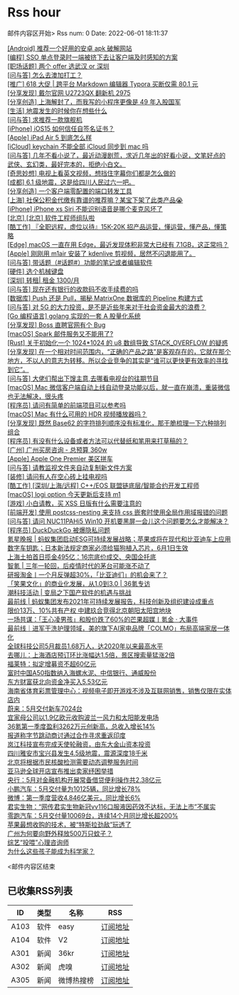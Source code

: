 # Rss hour

邮件内容区开始>
Rss num: 0  Date: 2022-06-01 18:11:37 <br/>

<a href='https://www.v2ex.com/t/856788#reply0'>[Android] 推荐一个好用的安卓 apk 破解网站</a><br/>
<a href='https://www.v2ex.com/t/856787#reply0'>[编程] SSO 单点登录时一端被挤下去让客户端及时感知的方案</a><br/>
<a href='https://www.v2ex.com/t/856786#reply0'>[职场话题] 两个 offer 选武汉 or 深圳</a><br/>
<a href='https://www.v2ex.com/t/856785#reply5'>[问与答] 怎么去澳加打工？</a><br/>
<a href='https://www.v2ex.com/t/856784#reply0'>[推广] 618 大促 | 跨平台 Markdown 编辑器 Typora 买断仅需 80.1 元</a><br/>
<a href='https://www.v2ex.com/t/856783#reply0'>[分享发现] 戴尔官网 U2723QX 翻新机 2975</a><br/>
<a href='https://www.v2ex.com/t/856782#reply6'>[分享创造] 上海解封了，而我写的小程序更像是 49 年入股国军</a><br/>
<a href='https://www.v2ex.com/t/856781#reply5'>[生活] 地震发生的时候你在想些什么</a><br/>
<a href='https://www.v2ex.com/t/856780#reply0'>[问与答] 求推荐一款旗舰机</a><br/>
<a href='https://www.v2ex.com/t/856779#reply2'>[iPhone] iOS15 如何信任自签名证书？</a><br/>
<a href='https://www.v2ex.com/t/856778#reply3'>[Apple] iPad Air 5 到底怎么样</a><br/>
<a href='https://www.v2ex.com/t/856777#reply0'>[iCloud] keychain 不能全部 iCloud 同步到 mac 吗</a><br/>
<a href='https://www.v2ex.com/t/856776#reply8'>[问与答] 几年不看小说了，最近动漫剧荒，求近几年出的好看小说，文笔好点的武侠、玄幻类，最好完本的，拒绝小白文。</a><br/>
<a href='https://www.v2ex.com/t/856775#reply1'>[奇思妙想] 电视上看英文视频，想挡住字幕你们都是怎么做的</a><br/>
<a href='https://www.v2ex.com/t/856774#reply10'>[成都] 6.1 级地震，这是给四川人民过六一吧。</a><br/>
<a href='https://www.v2ex.com/t/856773#reply0'>[分享创造] 一个客户端零配置的端口转发工具</a><br/>
<a href='https://www.v2ex.com/t/856772#reply3'>[上海] 社保公积金代缴有靠谱的推荐嘛？某宝下架了此类产品😭</a><br/>
<a href='https://www.v2ex.com/t/856771#reply0'>[iPhone] iPhone xs Siri 不能识别语音是哪个麦克风坏了</a><br/>
<a href='https://www.v2ex.com/t/856770#reply0'>[北京] [北京] 软件工程师组队啦</a><br/>
<a href='https://www.v2ex.com/t/856769#reply0'>[酷工作] 『全职远程，虚位以待』15K-20K 招产品运营，懂运营，懂产品，懂策略</a><br/>
<a href='https://www.v2ex.com/t/856766#reply0'>[Edge] macOS 一直在用 Edge，最近发现体积非常大已经有 7.1GB，这正常吗？</a><br/>
<a href='https://www.v2ex.com/t/856765#reply0'>[Apple] 刚刚用 m1air 安装了 kdenlive 剪视频，居然不闪退能用了。</a><br/>
<a href='https://www.v2ex.com/t/856764#reply3'>[问与答] 带话题（#话题#）功能的笔记或者编辑软件</a><br/>
<a href='https://www.v2ex.com/t/856762#reply5'>[硬件] 选个机械键盘</a><br/>
<a href='https://www.v2ex.com/t/856759#reply0'>[深圳] 转租| 租金 1300/月</a><br/>
<a href='https://www.v2ex.com/t/856758#reply3'>[问与答] 现在还有银行的收款码不收手续费的吗</a><br/>
<a href='https://www.v2ex.com/t/856757#reply0'>[数据库] Push 还是 Pull，揭秘 MatrixOne 数据库的 Pipeline 构建方式</a><br/>
<a href='https://www.v2ex.com/t/856756#reply3'>[问与答] 对 5G 的大力投资，是不是近些年来对于社会资金最大的浪费？</a><br/>
<a href='https://www.v2ex.com/t/856753#reply9'>[Go 编程语言] golang 实现的一套 A 股量化系统</a><br/>
<a href='https://www.v2ex.com/t/856752#reply9'>[分享发现] Boss 直聘官网有个 Bug</a><br/>
<a href='https://www.v2ex.com/t/856751#reply4'>[macOS] Spark 邮件服务又不能用了?</a><br/>
<a href='https://www.v2ex.com/t/856750#reply0'>[Rust] 关于初始化一个 1024*1024 的 u8 数组导致 STACK_OVERFLOW 的疑惑</a><br/>
<a href='https://www.v2ex.com/t/856749#reply1'>[分享发现] 在一个相对时间范围内，“正确的产品之路”是客观存在的，它就在那个地方，不以人的意志为转移。所以企业竞争的其实是“谁可以更快更有效率的寻找到它”。</a><br/>
<a href='https://www.v2ex.com/t/856747#reply3'>[问与答] 大佬们帮出下馊主意,去哪看电视台的往期节目</a><br/>
<a href='https://www.v2ex.com/t/856746#reply2'>[macOS] Mac 微信客户端自动上线自动登录功能以后，就一直在崩溃，重装微信也无法解决，很头疼</a><br/>
<a href='https://www.v2ex.com/t/856743#reply0'>[程序员] 请问有简单的前端项目可以参考吗</a><br/>
<a href='https://www.v2ex.com/t/856742#reply10'>[macOS] Mac 有什么可用的 HDR 视频播放器吗？</a><br/>
<a href='https://www.v2ex.com/t/856741#reply0'>[分享发现] 既然 Base62 的字符排列顺序没有标准化，那干脆梳理一下六种排列组合</a><br/>
<a href='https://www.v2ex.com/t/856739#reply13'>[程序员] 有没有什么设备或者方法可以代替纸和笔用来打草稿的？</a><br/>
<a href='https://www.v2ex.com/t/856738#reply7'>[广州] 广州买房咨询 - 总预算 360w</a><br/>
<a href='https://www.v2ex.com/t/856737#reply0'>[Apple] Apple One Premier 美区拼车</a><br/>
<a href='https://www.v2ex.com/t/856736#reply4'>[问与答] 请教监视文件夹自动复制新文件方案</a><br/>
<a href='https://www.v2ex.com/t/856735#reply22'>[装修] 请问有人在空心砖上挂电视吗</a><br/>
<a href='https://www.v2ex.com/t/856731#reply2'>[酷工作] [深圳/上海/远程] C++/EOS 联盟链底层/智能合约开发工程师</a><br/>
<a href='https://www.v2ex.com/t/856728#reply7'>[macOS] logi option 今天更新后支持 m1</a><br/>
<a href='https://www.v2ex.com/t/856726#reply2'>[游戏] 小白请教，买 XSS 日版有什么需要注意的</a><br/>
<a href='https://www.v2ex.com/t/856725#reply2'>[前端开发] 使用 postcss-nesting 来支持 css 嵌套时使用全局作用域报错的问题</a><br/>
<a href='https://www.v2ex.com/t/856724#reply4'>[问与答] 请问 NUC11PAHi5 Win10 开机要黑屏一会儿这个问题要怎么才能解决？</a><br/>
<a href='https://www.v2ex.com/t/856722#reply3'>[程序员] DuckDuckGo 被爆隐私问题</a><br/>
<a href='https://36kr.com/p/1766268049078537'>氪星晚报 | 蚂蚁集团启动ESG可持续发展战略；苹果或将在现代和比亚迪车上应用数字车钥匙；日本新法规定商家必须给猫狗植入芯片，6月1日生效</a><br/>
<a href='https://36kr.com/p/1766268684990724'>上海土拍首日揽金495亿：16宗底价成交、央国企托底</a><br/>
<a href='https://36kr.com/p/1766256955521545'>智氪  | 三年一轮回，后疫情时代的茅台可能涨不动了</a><br/>
<a href='https://36kr.com/p/1766164111047169'>研报淘金丨一个月反弹超30%，「比亚迪们」的机会来了？</a><br/>
<a href='https://36kr.com/p/1765488836311552'>「笑果文化」的商业化发展，从1.0到3.0 | 36氪专访</a><br/>
<a href='https://36kr.com/p/1766020069751041'>潮科技活动 | 变局之下国产软件的机遇与挑战</a><br/>
<a href='https://36kr.com/p/1765894737361154'>最前线 | 蚂蚁集团发布2021年可持续发展报告，科技创新及组织建设成重点</a><br/>
<a href='https://36kr.com/p/1765909355854343'>限价13万、10%共有产权 中建玖合竞得北京朝阳太阳宫地块</a><br/>
<a href='https://36kr.com/p/1765832166062600'>一场共谋：「王心凌男孩」和股价跌了60%的芒果超媒丨氪金 · 大事件</a><br/>
<a href='https://36kr.com/p/1765080082364936'>最前线｜进军干洗护理领域，美的旗下AI家电品牌「COLMO」布局高端家居一体化</a><br/>
<a href='https://36kr.com/newsflashes/1766298185136384'>全球科技公司5月裁员1.68万人，达2020年以来最高水平</a><br/>
<a href='https://36kr.com/newsflashes/1766293961554441'>去哪儿：上海酒店预订环比涨幅达1.5倍，景区搜索量猛涨2倍</a><br/>
<a href='https://36kr.com/newsflashes/1766291996293380'>福莱特：拟定增募资不超60亿元</a><br/>
<a href='https://36kr.com/newsflashes/1766288700897799'>富时中国A50指数纳入海螺水泥、中信银行、通威股份</a><br/>
<a href='https://36kr.com/newsflashes/1766279151925762'>东方财富获北向资金净买入5.53亿元</a><br/>
<a href='https://36kr.com/newsflashes/1766278493731330'>海南省体育彩票管理中心：视频电子即开游戏不涉及互联网销售，销售仅限在实体店内</a><br/>
<a href='https://36kr.com/newsflashes/1766264208325126'>蔚来：5月交付新车7024台</a><br/>
<a href='https://36kr.com/newsflashes/1766257713969668'>宜家母公司以1.9亿欧元收购波兰一风力和太阳能发电场</a><br/>
<a href='https://36kr.com/newsflashes/1766256871225860'>36氪第一季度盈利3262万元创新高，总收入增长14%</a><br/>
<a href='https://36kr.com/newsflashes/1766256314366466'>报道称字节跳动商讨通过合作寻求重返印度</a><br/>
<a href='https://36kr.com/newsflashes/1766254700067074'>岚江科技宣布完成天使轮融资，由东大金山资本投资</a><br/>
<a href='https://36kr.com/newsflashes/1766253227784448'>四川雅安市宝兴县发生4.5级地震，震源深度18千米</a><br/>
<a href='https://36kr.com/newsflashes/1766251599968771'>北京将根据市民核酸检测需要动态调整服务时间</a><br/>
<a href='https://36kr.com/newsflashes/1766249584409090'>亚马逊全球开店宣布推出卖家纾困举措</a><br/>
<a href='https://36kr.com/newsflashes/1766245435521284'>央行：5月对金融机构开展常备借贷便利操作共2.38亿元</a><br/>
<a href='https://36kr.com/newsflashes/1766232524126728'>小鹏汽车：5月交付量为10125辆，同比增长78%</a><br/>
<a href='https://36kr.com/newsflashes/1766228460550656'>微博：第一季度营收4.846亿美元，同比增长6%</a><br/>
<a href='https://36kr.com/newsflashes/1766228074985990'>君实生物：“网传君实生物新冠vv116口服液因药效不达标，无法上市”不属实</a><br/>
<a href='https://36kr.com/newsflashes/1766219920603395'>零跑汽车：5月交付量10069台，连续14个月同比增长超200%</a><br/>
<a href='http://www.huxiu.com/article/542200.html?f=wangzhan'>苹果最想收购的技术，被“特斯拉劲敌”玩透了</a><br/>
<a href='http://www.huxiu.com/article/570254.html?f=wangzhan'>广州为何要向野外释放500万只蚊子？</a><br/>
<a href='http://www.huxiu.com/article/570234.html?f=wangzhan'>综艺“投喂”心理咨询师</a><br/>
<a href='http://www.huxiu.com/article/570171.html?f=wangzhan'>为什么这些孩子能成为科学家？</a><br/>


<邮件内容区结束

## 已收集RSS列表

| ID | 类型 | 名称  | RSS  |
| -- | -- | -- | -- | 
| A103  | 软件 | easy | [订阅地址](http://rsshub.v2fy.com:1200/weibo/user/1088413295) |
| A104  | 软件 | V2  | [订阅地址](http://www.v2ex.com/index.xml) |
| A301  | 新闻 | 36kr | [订阅地址](https://www.36kr.com/feed) |
| A302  | 新闻 | 虎嗅 | [订阅地址](https://www.huxiu.com/rss/0.xml) |
| A305  | 新闻 | 微博热搜榜 | [订阅地址](https://rsshub.app/weibo/search/hot) |
